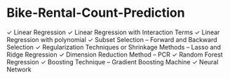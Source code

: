 # Bike-Rental-Count-Prediction

✓ Linear Regression
✓ Linear Regression with Interaction Terms
✓ Linear Regression with polynomial
✓ Subset Selection – Forward and Backward Selection
✓ Regularization Techniques or Shrinkage Methods – Lasso and Ridge Regression
✓ Dimension Reduction Method – PCR
✓ Random Forest Regression
✓ Boosting Technique – Gradient Boosting Machine
✓ Neural Network
